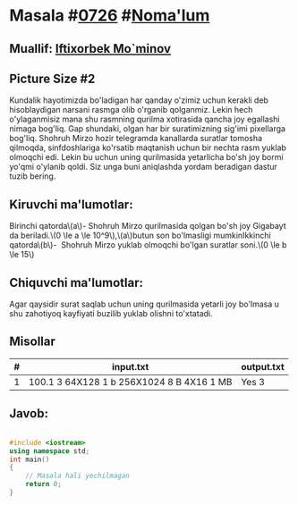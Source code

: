 
<h1>Masala #<a href="https://robocontest.uz/tasks/0726">0726</a> #<a href="https://robocontest.uz/tasks?category=1">Noma'lum</a></h1>
<h2> Muallif: <a href="https://robocontest.uz/profile/foolish_man">Iftixorbek Mo`minov</a></h2>
<h2>Picture Size #2</h2>
<p>Kundalik hayotimizda bo'ladigan har qanday o'zimiz uchun kerakli deb hisoblaydigan narsani rasmga olib o'rganib qolganmiz. Lekin hech o'ylaganmisiz mana shu rasmning qurilma xotirasida qancha joy egallashi nimaga bog'liq. Gap shundaki, olgan har bir suratimizning sig'imi pixellarga bog'liq.
Shohruh Mirzo hozir telegramda kanallarda suratlar tomosha qilmoqda, sinfdoshlariga ko'rsatib maqtanish uchun bir nechta rasm yuklab olmoqchi edi. Lekin bu uchun uning qurilmasida yetarlicha bo'sh joy bormi yo'qmi o'ylanib qoldi. Siz unga buni aniqlashda yordam beradigan dastur tuzib bering.</p>
<h2>Kiruvchi ma'lumotlar:</h2>
<p>Birinchi qatorda\(a\)- Shohruh Mirzo qurilmasida qolgan bo'sh joy Gigabayt da beriladi.\(0 \le a \le 10^9\),\(a\)butun son bo'lmasligi mumkinIkkinchi qatorda\(b\)-  Shohruh Mirzo yuklab olmoqchi bo'lgan suratlar soni.\(0 \le b \le 15\)</p>
<h2>Chiquvchi ma'lumotlar:</h2>
<p>Agar qaysidir surat saqlab uchun uning qurilmasida yetarli joy bo'lmasa u shu zahotiyoq kayfiyati buzilib yuklab olishni to'xtatadi.</p>
<h2>Misollar</h2>
<table>
    <thead>
        <tr>
            <th>#</th>
            <th>input.txt</th>
            <th>output.txt</th>
        </tr>
    </thead>
    <tbody>
            <tr>
                <td>1</td>
                <td>100.1
3
64X128 1 b
256X1024 8 B
4X16 1 MB</td>
                <td>Yes
3</td>
            </tr>
    </tbody>
    </table>
    
<h2>Javob:</h2>

######
```cpp
#include <iostream>
using namespace std;
int main()
{
    // Masala hali yechilmagan
    return 0;
}
```
